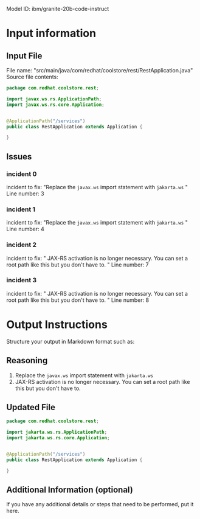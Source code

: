 Model ID: ibm/granite-20b-code-instruct
# Input information

## Input File

File name: "src/main/java/com/redhat/coolstore/rest/RestApplication.java"
Source file contents:
```java
package com.redhat.coolstore.rest;

import javax.ws.rs.ApplicationPath;
import javax.ws.rs.core.Application;


@ApplicationPath("/services")
public class RestApplication extends Application {

}

```

## Issues

### incident 0
incident to fix: "Replace the `javax.ws` import statement with `jakarta.ws` "
Line number: 3
### incident 1
incident to fix: "Replace the `javax.ws` import statement with `jakarta.ws` "
Line number: 4
### incident 2
incident to fix: "
 JAX-RS activation is no longer necessary. You can set a root path like this but you don't have to.
 "
Line number: 7
### incident 3
incident to fix: "
 JAX-RS activation is no longer necessary. You can set a root path like this but you don't have to.
 "
Line number: 8

# Output Instructions
Structure your output in Markdown format such as:

## Reasoning
1. Replace the `javax.ws` import statement with `jakarta.ws`
2. JAX-RS activation is no longer necessary. You can set a root path like this but you don't have to.

## Updated File
```java
package com.redhat.coolstore.rest;

import jakarta.ws.rs.ApplicationPath;
import jakarta.ws.rs.core.Application;


@ApplicationPath("/services")
public class RestApplication extends Application {

}
```

## Additional Information (optional)

If you have any additional details or steps that need to be performed, put it here.

